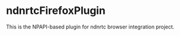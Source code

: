ndnrtcFirefoxPlugin
===================

This is the NPAPI-based plugin for ndnrtc browser integration project.
